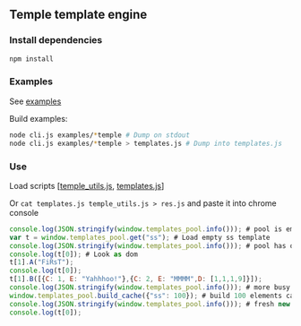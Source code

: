 ## Temple template engine

### Install dependencies
```bash
npm install
```

### Examples

See [examples](examples/)

Build examples:
```bash
node cli.js examples/*temple # Dump on stdout
node cli.js examples/*temple > templates.js # Dump into templates.js
```

### Use

Load scripts [[temple_utils.js](temple_utils.js), [templates.js](templates.js)]

Or `cat templates.js temple_utils.js > res.js` and paste it into chrome console
```javascript
console.log(JSON.stringify(window.templates_pool.info())); # pool is empty
var t = window.templates_pool.get("ss"); # Load empty ss template
console.log(JSON.stringify(window.templates_pool.info())); # pool has one busy ss item
console.log(t[0]); # Look as dom
t[1].A("FiRsT");
console.log(t[0]);
t[1].B([{C: 1, E: "Yahhhoo!"},{C: 2, E: "MMMM",D: [1,1,1,9]}]);
console.log(JSON.stringify(window.templates_pool.info())); # more busy templates
window.templates_pool.build_cache({"ss": 100}); # build 100 elements cache for ss template
console.log(JSON.stringify(window.templates_pool.info())); # fresh new 100 ss items ready for action
console.log(t[0]);
```
